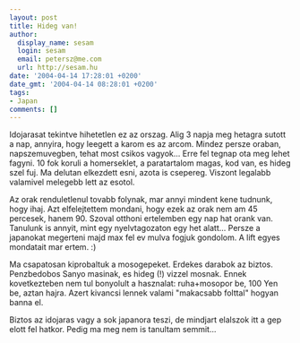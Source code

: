 ```yaml
---
layout: post
title: Hideg van!
author:
  display_name: sesam
  login: sesam
  email: petersz@me.com
  url: http://sesam.hu
date: '2004-04-14 17:28:01 +0200'
date_gmt: '2004-04-14 08:28:01 +0200'
tags:
- Japan
comments: []
---
```


Idojarasat tekintve hihetetlen ez az orszag. Alig 3 napja meg hetagra sutott a nap, annyira, hogy leegett a karom es az arcom. Mindez persze oraban, napszemuvegben, tehat most csikos vagyok... Erre fel tegnap ota meg lehet fagyni. 10 fok koruli a homerseklet, a paratartalom magas, kod van, es hideg szel fuj. Ma delutan elkezdett esni, azota is csepereg. Viszont legalabb valamivel melegebb lett az esotol.

Az orak renduletlenul tovabb folynak, mar annyi mindent kene tudnunk, hogy ihaj. Azt elfelejtettem mondani, hogy ezek az orak nem am 45 percesek, hanem 90. Szoval otthoni ertelemben egy nap hat orank van. Tanulunk is annyit, mint egy nyelvtagozaton egy het alatt... Persze a japanokat megerteni majd max fel ev mulva fogjuk gondolom. A lift egyes mondatait mar ertem. :)

Ma csapatosan kiprobaltuk a mosogepeket. Erdekes darabok az biztos. Penzbedobos Sanyo masinak, es hideg (!) vizzel mosnak. Ennek kovetkezteben nem tul bonyolult a hasznalat: ruha+mosopor be, 100 Yen be, aztan hajra. Azert kivancsi lennek valami "makacsabb folttal" hogyan banna el.

Biztos az idojaras vagy a sok japanora teszi, de mindjart elalszok itt a gep elott fel hatkor. Pedig ma meg nem is tanultam semmit...
